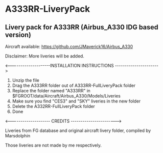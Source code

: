 # A333RR-LiveryPack
Livery pack for A333RR (Airbus_A330 IDG based version)
-------------------------------------------------------------------------------------------------------------------------------
Aircraft available: https://github.com/JMaverick16/Airbus_A330

Disclaimer: More liveries will be added.

<--------------------INSTALLATION INSTRUCTIONS ---------------------->
1. Unzip the file
2. Drag the A333RR folder out of A333RR-FullLiveryPack folder
3. Replace the folder named "A333RR" in $FGROOT/data/Aircraft/Airbus_A330/Models/Liveries
4. Make sure you find "CES3" and "SKY" liveries in the new folder
5. Delete the A332RR-FullLiveryPack folder
6. Done

<-------------------- CREDITS ----------------------->

Liveries from FG database and original aircraft livery folder, compiled by Marsdolphin

Those liveries are not made by me respectively.
